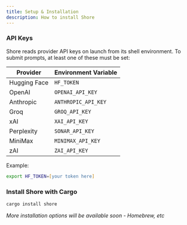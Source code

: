 ```yaml
---
title: Setup & Installation
description: How to install Shore
---
```

### API Keys
Shore reads provider API keys on launch from its shell environment. To submit prompts, at least one of these must be set:

| Provider | Environment Variable |
|----------|---------------------|
| Hugging Face | `HF_TOKEN` |
| OpenAI | `OPENAI_API_KEY` |
| Anthropic | `ANTHROPIC_API_KEY` |
| Groq | `GROQ_API_KEY` |
| xAI | `XAI_API_KEY` |
| Perplexity | `SONAR_API_KEY` |
| MiniMax | `MINIMAX_API_KEY` |
| zAI | `ZAI_API_KEY` |

Example:
```zsh
export HF_TOKEN=[your token here] 
```

### Install Shore with Cargo
```zsh
cargo install shore
```
*More installation options will be available soon - Homebrew, etc*